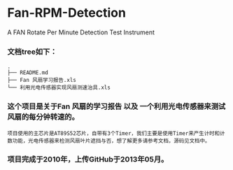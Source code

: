 # Fan-RPM-Detection


A FAN Rotate Per Minute Detection Test Instrument


### 文档tree如下：
	.
	├── README.md
	├── Fan 风扇学习报告.xls
	└── 利用光电传感器实现风扇测速治具.xls
	
### 这个项目是关于Fan 风扇的学习报告 以及 一个利用光电传感器来测试风扇的每分钟转速的。


`项目使用的主芯片是AT89S52芯片，自带有3个Timer，我们主要是使用Timer来产生计时和计数功能，光电传感器来检测风扇叶片遮挡与否，想了解更多请参考文档，源码见文档中。`


### 项目完成于2010年，上传GitHub于2013年05月。






